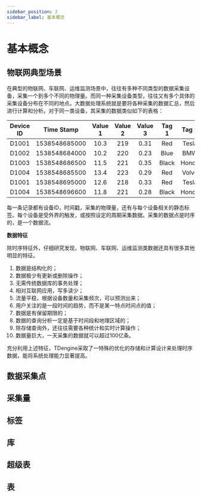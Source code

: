 ```yaml
---
sidebar_position: 2
sidebar_label: 基本概念
---
```


# 基本概念

## 物联网典型场景


在典型的物联网、车联网、运维监测场景中，往往有多种不同类型的数据采集设备，采集一个到多个不同的物理量。而同一种采集设备类型，往往又有多个具体的采集设备分布在不同的地点。大数据处理系统就是要将各种采集的数据汇总，然后进行计算和分析。对于同一类设备，其采集的数据类似如下的表格：

| Device ID |  Time Stamp   | Value 1 | Value 2 | Value 3 | Tag 1 | Tag 2 |
| :-------: | :-----------: | :-----: | :-----: | :-----: | :---: | :---: |
|   D1001   | 1538548685000 |  10.3   |   219   |  0.31   |  Red  | Tesla |
|   D1002   | 1538548684000 |  10.2   |   220   |  0.23   | Blue  |  BMW  |
|   D1003   | 1538548686500 |  11.5   |   221   |  0.35   | Black | Honda |
|   D1004   | 1538548685500 |  13.4   |   223   |  0.29   |  Red  | Volvo |
|   D1001   | 1538548695000 |  12.6   |   218   |  0.33   |  Red  | Tesla |
|   D1004   | 1538548696600 |  11.8   |   221   |  0.28   | Black | Honda |

每一条记录都有设备ID，时间戳，采集的物理量，还有与每个设备相关的静态标签。每个设备是受外界的触发，或按照设定的周期采集数据。采集的数据点是时序的，是一个数据流。

 **数据特征** 

除时序特征外，仔细研究发现，物联网、车联网、运维监测类数据还具有很多其他明显的特征。

1. 数据是结构化的；
2. 数据极少有更新或删除操作；
3. 无需传统数据库的事务处理；
4. 相对互联网应用，写多读少；
5. 流量平稳，根据设备数量和采集频次，可以预测出来；
6. 用户关注的是一段时间的趋势，而不是某一特点时间点的值；
7. 数据是有保留期限的；
8. 数据的查询分析一定是基于时间段和地理区域的；
9. 除存储查询外，还往往需要各种统计和实时计算操作；
10. 数据量巨大，一天采集的数据就可以超过100亿条。

充分利用上述特征，TDengine采取了一特殊的优化的存储和计算设计来处理时序数据，能将系统处理能力显著提高。


## 数据采集点

## 采集量

## 标签

## 库

## 超级表

## 表